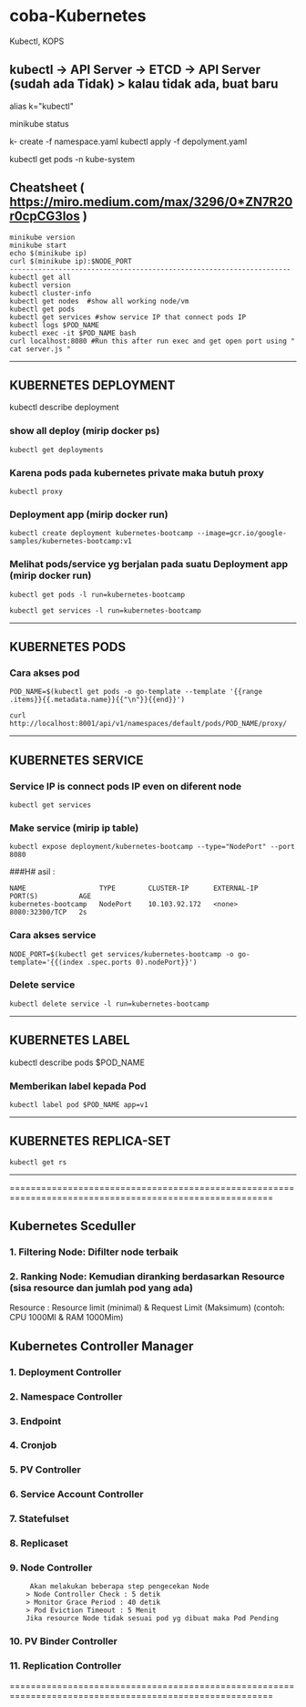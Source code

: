 # coba-Kubernetes

Kubectl, KOPS 

## kubectl -> API Server -> ETCD -> API Server (sudah ada Tidak) > kalau tidak ada, buat baru

alias  k="kubectl"

minikube status

k- create -f namespace.yaml
kubectl apply -f depolyment.yaml

kubectl get pods -n kube-system
## Cheatsheet ( https://miro.medium.com/max/3296/0*ZN7R20r0cpCG3los )
```
minikube version
minikube start
echo $(minikube ip)
curl $(minikube ip):$NODE_PORT 
---------------------------------------------------------------------
kubectl get all
kubectl version
kubectl cluster-info
kubectl get nodes  #show all working node/vm
kubectl get pods
kubectl get services #show service IP that connect pods IP 
kubectl logs $POD_NAME
kubectl exec -it $POD_NAME bash
curl localhost:8080 #Run this after run exec and get open port using " cat server.js "
```
---------------------------------------------------------------------
## KUBERNETES DEPLOYMENT
kubectl describe deployment

### show all deploy (mirip docker ps)
```
kubectl get deployments 
```
### Karena pods pada kubernetes private maka butuh proxy
```
kubectl proxy 
```
### Deployment app (mirip docker run)
```
kubectl create deployment kubernetes-bootcamp --image=gcr.io/google-samples/kubernetes-bootcamp:v1
```
### Melihat pods/service yg berjalan pada suatu Deployment app (mirip docker run)
```
kubectl get pods -l run=kubernetes-bootcamp
```
```
kubectl get services -l run=kubernetes-bootcamp
```
---------------------------------------------------------------------
## KUBERNETES PODS

### Cara akses pod
```
POD_NAME=$(kubectl get pods -o go-template --template '{{range .items}}{{.metadata.name}}{{"\n"}}{{end}}')
```
```
curl http://localhost:8001/api/v1/namespaces/default/pods/POD_NAME/proxy/
```
---------------------------------------------------------------------
## KUBERNETES SERVICE
### Service IP is connect pods IP even on diferent node
```
kubectl get services 
```

### Make service (mirip ip table)
```
kubectl expose deployment/kubernetes-bootcamp --type="NodePort" --port 8080
```

###H# asil : 
```
NAME                  TYPE        CLUSTER-IP      EXTERNAL-IP   PORT(S)          AGE
kubernetes-bootcamp   NodePort    10.103.92.172   <none>        8080:32300/TCP   2s
```
### Cara akses service
```
NODE_PORT=$(kubectl get services/kubernetes-bootcamp -o go-template='{{(index .spec.ports 0).nodePort}}')
```
### Delete service
```
kubectl delete service -l run=kubernetes-bootcamp
```

---------------------------------------------------------------------
## KUBERNETES LABEL
kubectl describe pods $POD_NAME

### Memberikan label kepada Pod
```
kubectl label pod $POD_NAME app=v1
```
---------------------------------------------------------------------

## KUBERNETES REPLICA-SET
```
kubectl get rs
```
---------------------------------------------------------------------


========================================================================================================
## Kubernetes Sceduller 
### 1. Filtering Node: Difilter node terbaik
### 2. Ranking Node: Kemudian diranking  berdasarkan Resource (sisa resource dan jumlah pod yang ada) 
Resource :
 		Resource limit (minimal) & Request Limit (Maksimum) (contoh: CPU 1000MI & RAM 1000Mim)

## Kubernetes Controller Manager
### 1. Deployment Controller
### 2. Namespace Controller
### 3. Endpoint
### 4. Cronjob
### 5. PV Controller
### 6. Service Account Controller
### 7. Statefulset
### 8. Replicaset
### 9. Node Controller
	     Akan melakukan beberapa step pengecekan Node	
		> Node Controller Check : 5 detik
		> Monitor Grace Period : 40 detik
		> Pod Eviction Timeout : 5 Menit
		Jika resource Node tidak sesuai pod yg dibuat maka Pod Pending
### 10. PV Binder Controller
### 11. Replication Controller

========================================================================================================

